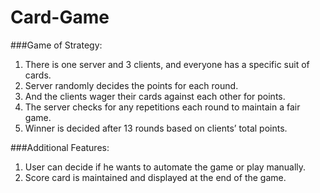 # Card-Game

###Game of Strategy:
1.	There is one server and 3 clients, and everyone has a specific suit of cards.
2.	Server randomly decides the points for each round.
3.	And the clients wager their cards against each other for points.
4.	The server checks for any repetitions each round to maintain a fair game.
5.	Winner is decided after 13 rounds based on clients’ total points.

###Additional Features:
1.	User can decide if he wants to automate the game or play manually.
2.	Score card is maintained and displayed at the end of the game.

